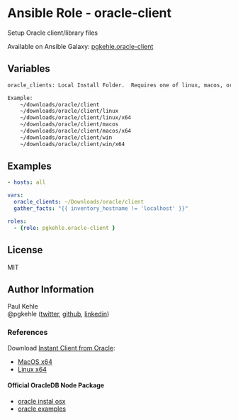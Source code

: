 # Ansible Role - oracle-client

Setup Oracle client/library files

Available on Ansible Galaxy: [pgkehle.oracle-client](https://galaxy.ansible.com/pgkehle/oracle-client)

## Variables

```bash
oracle_clients: Local Install Folder.  Requires one of linux, macos, or win, with x32 and/or x64.

Example:
    ~/downloads/oracle/client
    ~/downloads/oracle/client/linux
    ~/downloads/oracle/client/linux/x64
    ~/downloads/oracle/client/macos
    ~/downloads/oracle/client/macos/x64
    ~/downloads/oracle/client/win
    ~/downloads/oracle/client/win/x64
```  

## Examples

```yaml
- hosts: all

vars:
  oracle_clients: ~/Downloads/oracle/client
  gather_facts: "{{ inventory_hostname != 'localhost' }}"

roles:
  - {role: pgkehle.oracle-client }
```

## License

MIT

## Author Information

Paul Kehle  
@pgkehle ([twitter](https://twitter.com/pgkehle), [github](https://github.com/pgkehle), [linkedin](https://www.linkedin.com/in/pgkehle))

### References

Download [Instant Client from Oracle](http://www.oracle.com/technetwork/database/features/instant-client/index-097480.html):

* [MacOS x64](http://www.oracle.com/technetwork/topics/intel-macsoft-096467.html)
* [Linux x64](http://www.oracle.com/technetwork/topics/linuxx86-64soft-092277.html)

#### Official OracleDB Node Package

* [oracle instal osx](https://github.com/oracle/node-oracledb/blob/master/INSTALL.md#instosx)
* [oracle examples](https://github.com/oracle/node-oracledb/tree/master/examples)

